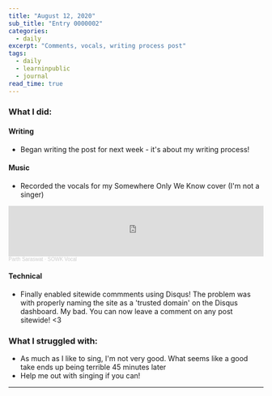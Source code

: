 ```yaml
---
title: "August 12, 2020"
sub_title: "Entry 0000002"
categories:
  - daily
excerpt: "Comments, vocals, writing process post"
tags:
  - daily
  - learninpublic
  - journal
read_time: true
---
```


### What I did:

#### Writing
- Began writing the post for next week - it's about my writing process!

#### Music
- Recorded the vocals for my Somewhere Only We Know cover (I'm not a singer)
<iframe width="100%" height="100" scrolling="no" frameborder="no" allow="autoplay" src="https://w.soundcloud.com/player/?url=https%3A//api.soundcloud.com/tracks/874836658&color=%23ff5500&auto_play=false&hide_related=false&show_comments=true&show_user=true&show_reposts=false&show_teaser=true&visual=true"></iframe><div style="font-size: 10px; color: #cccccc;line-break: anywhere;word-break: normal;overflow: hidden;white-space: nowrap;text-overflow: ellipsis; font-family: Interstate,Lucida Grande,Lucida Sans Unicode,Lucida Sans,Garuda,Verdana,Tahoma,sans-serif;font-weight: 100;"><a href="https://soundcloud.com/parth-saraswat" title="Parth Saraswat" target="_blank" style="color: #cccccc; text-decoration: none;">Parth Saraswat</a> · <a href="https://soundcloud.com/parth-saraswat/sowk-vocal" title="SOWK Vocal" target="_blank" style="color: #cccccc; text-decoration: none;">SOWK Vocal</a></div>

#### Technical
- Finally enabled sitewide commments using Disqus! The problem was with properly naming the site as a 'trusted domain' on the Disqus dashboard. My bad. You can now leave a comment on any post sitewide! <3

### What I struggled with:
- As much as I like to sing, I'm not very good. What seems like a good take ends up being terrible 45 minutes later
- Help me out with singing if you can!

---
